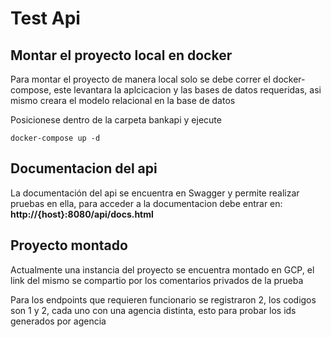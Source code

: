 # Test Api

## Montar el proyecto local en docker 
Para montar el proyecto de manera local solo se debe correr el docker-compose, este levantara la aplcicacion y las bases de datos requeridas, asi mismo creara el 
modelo relacional en la base de datos 

Posicionese dentro de la carpeta bankapi y ejecute 
```
docker-compose up -d
```

## Documentacion del api 
La documentación del api se encuentra en Swagger y permite realizar pruebas en ella, para acceder a la documentacion debe entrar en:
**http://{host}:8080/api/docs.html**

## Proyecto montado
Actualmente una instancia del proyecto se encuentra montado en GCP, el link del mismo se compartio por los comentarios privados de la prueba 

Para los endpoints que requieren funcionario se registraron 2, los codigos son 1 y 2, cada uno con una agencia distinta, esto para probar los ids generados por 
agencia

